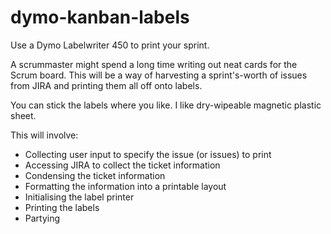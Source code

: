 # dymo-kanban-labels
Use a Dymo Labelwriter 450 to print your sprint.

A scrummaster might spend a long time writing out neat cards for the Scrum board. This will be a way of harvesting a sprint's-worth of issues from JIRA and printing them all off onto labels.

You can stick the labels where you like. I like dry-wipeable magnetic plastic sheet.

This will involve:

* Collecting user input to specify the issue (or issues) to print
* Accessing JIRA to collect the ticket information
* Condensing the ticket information
* Formatting the information into a printable layout
* Initialising the label printer
* Printing the labels
* Partying

